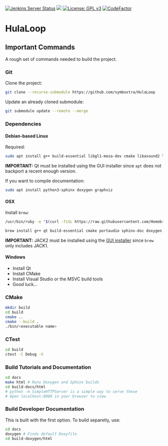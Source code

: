 [![Jenkins Server Status](https://img.shields.io/badge/dynamic/json.svg?label=Jenkins%20Server&url=http%3A%2F%2Fwww.symboxtra.tk%2Fstatus.php%3Fservers%3Djenkins&query=%24..jenkins&colorB=0b7cbd)](http://jenkins.symboxtra.dynu.net "Jenkins Server Status")
[![](https://jenkins.symboxtra.dynu.net/job/HulaLoop/job/master/badge/icon)](https://jenkins.symboxtra.dynu.net/job/HulaLoop/job/master/ "Jenkins Build Status")
[![License: GPL v3](https://img.shields.io/badge/License-GPL%20v3-blue.svg)](https://www.opensource.org/licenses/GPL-3.0)
[![CodeFactor](https://www.codefactor.io/repository/github/jmcker/hulaloop/badge)](https://www.codefactor.io/repository/github/jmcker/hulaloop)

# HulaLoop #

## Important Commands ##
A rough set of commands needed to build the project.

### Git ###
Clone the project:
```bash
git clone --recurse-submodule https://github.com/symboxtra/HulaLoop
```

Update an already cloned submodule:
```bash
git submodule update --remote --merge
```

### Dependencies ###


#### Debian-based Linux ####
Required:
```bash
sudo apt install g++ build-essential libgl1-mesa-dev cmake libasound2 libasound2-dev
```

**IMPORTANT:** Qt must be installed using the GUI installer since ```apt``` does not backport a recent enough version.

If you want to compile documentation:
```bash
sudo apt install python3-sphinx doxygen graphviz
```


#### OSX ####
Install ```brew```:
```bash
/usr/bin/ruby -e "$(curl -fsSL https://raw.githubusercontent.com/Homebrew/install/master/install)"
```

```bash
brew install g++ qt build-essential cmake portaudio sphinx-doc doxygen graphviz
```

**IMPORTANT:** JACK2 must be installed using the [GUI installer](http://jackaudio.org/downloads/) since ```brew``` only includes JACK1.


#### Windows ####
- Install Qt
- Install CMake
- Install Visual Studio or the MSVC build tools
- Good luck...

### CMake ###

```bash
mkdir build
cd build
cmake ..
cmake --build .
./bin/<executable name>
```

### CTest ###

```bash
cd build
ctest -C Debug -V
```

### Build Tutorials and Documentation ###
```bash
cd docs
make html # Runs Doxygen and Sphinx builds
cd build-docs/html
# python -m SimpleHTTPServer is a simple way to serve these
# Open localhost:8000 in your browser to view
```

### Build Developer Documentation ###
This is built with the first option. To build separetly, use:
```bash
cd docs
doxygen # Finds default Doxyfile
cd build-doxygen/html
```
